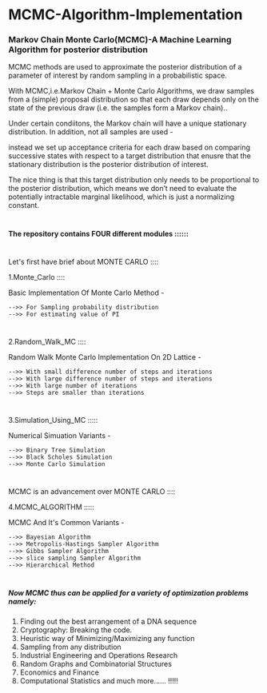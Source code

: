 # MCMC-Algorithm-Implementation

### Markov Chain Monte Carlo(MCMC)-A Machine Learning Algorithm for posterior distribution

MCMC methods are used to approximate the posterior distribution of a parameter of interest by random sampling in a probabilistic space.

With MCMC,i.e.Markov Chain + Monte Carlo Algorithms, we draw samples from a (simple) proposal distribution so that each draw depends only on the state of the previous draw (i.e. the samples form a Markov chain).. 

Under certain condiitons, the Markov chain will have a unique stationary distribution. In addition, not all samples are used - 

instead we set up acceptance criteria for each draw based on comparing successive states with respect to a target distribution that enusre that the stationary distribution is the posterior distribution of interest.

The nice thing is that this target distribution only needs to be proportional to the posterior distribution, which means we don’t need to evaluate the potentially intractable marginal likelihood, which is just a normalizing constant.

#
#
#### The repository contains FOUR different modules ::::::

#
Let's first have brief about MONTE CARLO ::::
    
1.Monte_Carlo ::::

Basic Implementation Of Monte Carlo Method -

    -->> For Sampling probability distribution
    -->> For estimating value of PI
    
#
2.Random_Walk_MC ::::

Random Walk Monte Carlo Implementation On 2D Lattice -

    -->> With small difference number of steps and iterations 
    -->> With large difference number of steps and iterations 
    -->> With large number of iterations
    -->> Steps are smaller than iterations

#
3.Simulation_Using_MC :::::

Numerical Simuation Variants - 

    -->> Binary Tree Simulation
    -->> Black Scholes Simulation
    -->> Monte Carlo Simulation 

#
MCMC is an advancement over MONTE CARLO ::::

4.MCMC_ALGORITHM :::::

MCMC And It's Common Variants -
    
    -->> Bayesian Algorithm
    -->> Metropolis-Hastings Sampler Algorithm
    -->> Gibbs Sampler Algorithm 
    -->> slice sampling Sampler Algorithm
    -->> Hierarchical Method
    
#
#     
##### Now MCMC thus can be applied for a variety of optimization problems namely:
1.	Finding out the best arrangement of a DNA sequence
2.	Cryptography: Breaking the code.
3.	Heuristic way of Minimizing/Maximizing any function
4.	Sampling from any distribution
5.	Industrial Engineering and Operations Research
6.	Random Graphs and Combinatorial Structures
7.	Economics and Finance
8.	Computational Statistics and much more...... !!!!!

#
